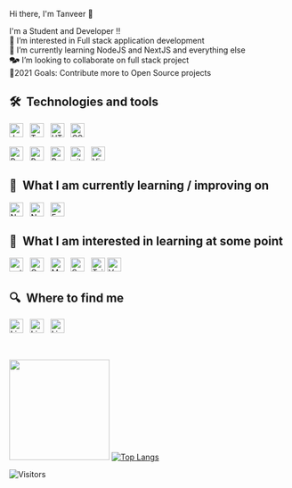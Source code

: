 Hi there, I'm Tanveer 👋

I'm a Student and Developer !! <br /> 
👀 I’m interested in Full stack application development <br /> 
🌱 I’m currently learning NodeJS and NextJS and everything else <br /> 
🗫 I’m looking to collaborate on full stack project <br /> 
📅2021 Goals: Contribute more to Open Source projects <br /> 

## 🛠  Technologies and tools


[<img src="https://img.shields.io/badge/JavaScript-282C34?logo=javascript&logoColor=F7DF1E" alt="JavaScript logo" title="JavaScript" height="25" />][tech_tools_anchor]
&nbsp;
[<img src="https://img.shields.io/badge/TypeScript-282C34?logo=typescript&logoColor=3178C6" alt="TypeScript logo" title="TypeScript" height="25" />][tech_tools_anchor]
&nbsp;
[<img src="https://img.shields.io/badge/HTML5-282C34?logo=html5&logoColor=E34F26" alt="HTML5 logo" title="HTML5" height="25" />][tech_tools_anchor]
&nbsp;
[<img src="https://img.shields.io/badge/CSS3-282C34?logo=css3&logoColor=1572B6" alt="CSS3 logo" title="CSS3" height="25" />][tech_tools_anchor]
&nbsp;

[<img src="https://img.shields.io/badge/React-282C34?logo=react&logoColor=61DAFB" alt="React logo" title="React.js / React Native" height="25" />][tech_tools_anchor]
&nbsp;
[<img src="https://img.shields.io/badge/Redux-282C34?logo=redux&logoColor=764ABC" alt="Redux logo" title="Redux" height="25" />][tech_tools_anchor]
&nbsp;
[<img src="https://img.shields.io/badge/Bootstrap-282C34?logo=bootstrap&logoColor=#563d7c" alt="Bootstrap logo" title="Bootstrap" height="25" />][tech_tools_anchor]
&nbsp;
[<img src="https://img.shields.io/badge/Git-282C34?logo=git&logoColor=F05032" alt="git logo" title="git" height="25" />][tech_tools_anchor]
&nbsp;
[<img src="https://img.shields.io/badge/VS%20Code-282C34?logo=visual-studio-code&logoColor=007ACC" alt="Visual Studio Code logo" title="Visual Studio Code" height="25" />][tech_tools_anchor]


## 📖  What I am currently learning / improving on

[<img src="https://img.shields.io/badge/Node.js-282C34?logo=node.js&logoColor=339933" alt="Node.js logo" title="Node.js" height="25" />][learning_now_anchor]
&nbsp;
[<img src="https://img.shields.io/badge/Next.js-282C34?logo=next.js&logoColor=FFFFFF" alt="Next.js logo" title="Next.js" height="25" />][learning_now_anchor]
&nbsp;
[<img src="https://img.shields.io/badge/Express-282C34?logo=express&logoColor=FFFFFF" alt="Express.js logo" title="Express.js" height="25" />][learning_now_anchor]

## 👾  What I am interested in learning at some point

[<img src="https://img.shields.io/badge/Python-282C34?logo=python&logoColor=47A248" alt="python logo" title="python" height="25" />][learning_next_anchor]
&nbsp;
[<img src="https://img.shields.io/badge/GraphQL-282C34?logo=graphql&logoColor=E10098" alt="GraphQL logo" title="GraphQL" height="25" />][learning_next_anchor]
&nbsp;
[<img src="https://img.shields.io/badge/MongoDB-282C34?logo=mongodb&logoColor=47A248" alt="MongoDB logo" title="MongoDB" height="25" />][learning_next_anchor]
&nbsp;
[<img src="https://img.shields.io/badge/Sass-282C34?logo=sass&logoColor=CC6699" alt="Sass logo" title="Sass" height="25" />][learning_next_anchor]
&nbsp;
[<img src="https://img.shields.io/badge/Tailwind%20CSS-282C34?logo=tailwind-css&logoColor=38B2AC" alt="Tailwind CSS logo" title="Tailwind CSS" height="25" />][learning_next_anchor]
[<img src="https://img.shields.io/badge/Docker-282C34?logo=docker&logoColor=0db7ed" alt="Vue.js logo" title="Vue.js" height="25" />][learning_next_anchor]
&nbsp;

## 🔍  Where to find me
[<img src="https://img.shields.io/badge/Instagram-282C34?logo=instagram&logoColor=#8a3ab9" alt="LinkedIn logo" title="Instagram" height="25" />](https://www.instagram.com)
&nbsp;
[<img src="https://img.shields.io/badge/Twitter-282C34?logo=twitter&logoColor=0077B5" alt="LinkedIn logo" title="Twitter" height="25" />](https://www.twitter.com)
&nbsp;
[<img src="https://img.shields.io/badge/LinkedIn-282C34?logo=linkedin&logoColor=0077B5" alt="LinkedIn logo" title="LinkedIn" height="25" />](https://www.linkedin.com)

[tech_tools_anchor]: #welcome--
[learning_now_anchor]: #learning-now
[learning_next_anchor]: #learning-next

<br /> 

<img height="180em" src="https://github-readme-stats.vercel.app/api?username=tanverified&theme=dark&show_icons=true&hide_border=true&&count_private=true&include_all_commits=true" /> [![Top Langs](https://github-readme-stats.vercel.app/api/top-langs/?username=tanverified&theme=dark&layout=compact)](https://github.com/tanverified/github-readme-stats)


![Visitors](https://komarev.com/ghpvc/?username=tanverified)

<!---
tanverified/tanverified is a ✨ special ✨ repository because its `README.md` (this file) appears on your GitHub profile.
You can click the Preview link to take a look at your changes.
--->


